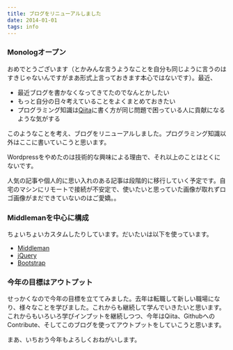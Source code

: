 ```yaml
---
title: ブログをリニューアルしました
date: 2014-01-01
tags: info
---
```


### Monologオープン

おめでとうございます（とかみんな言うようなことを自分も同じように言うのはすきじゃないんですがまあ形式上言っておきます本心ではないです）。最近、

* 最近ブログを書かなくなってきてたのでなんとかしたい
* もっと自分の日々考えていることをよくまとめておきたい
* プログラミング知識は[Qiita](http://qiita.com/youcune?utm_source=mono&utm_medium=article&utm_content=20140101_monolog-released)に書く方が同じ問題で困っている人に貢献になるような気がする

このようなことを考え、ブログをリニューアルしました。プログラミング知識以外はここに書いていこうと思います。

Wordpressをやめたのは技術的な興味による理由で、それ以上のことはとくにないです。

人気の記事や個人的に思い入れのある記事は段階的に移行していく予定です。自宅のマシンにリモートで接続が不安定で、使いたいと思っていた画像が取れずロゴ画像がまだできていないのはご愛嬌。。

### Middlemanを中心に構成

ちょいちょいカスタムしたりしています。だいたいは以下を使っています。

* [Middleman](http://middlemanapp.com/)
* [jQuery](http://jquery.com/)
* [Bootstrap](http://getbootstrap.com/)

### 今年の目標はアウトプット

せっかくなので今年の目標を立ててみました。去年は転職して新しい職場になり、様々なことを学びました。これからも継続して学んでいきたいと思います。これからもいろいろ学びインプットを継続しつつ、今年はQiita、GithubへのContribute、そしてこのブログを使ってアウトプットをしていこうと思います。

まあ、いちおう今年もよろしくおねがいします。
